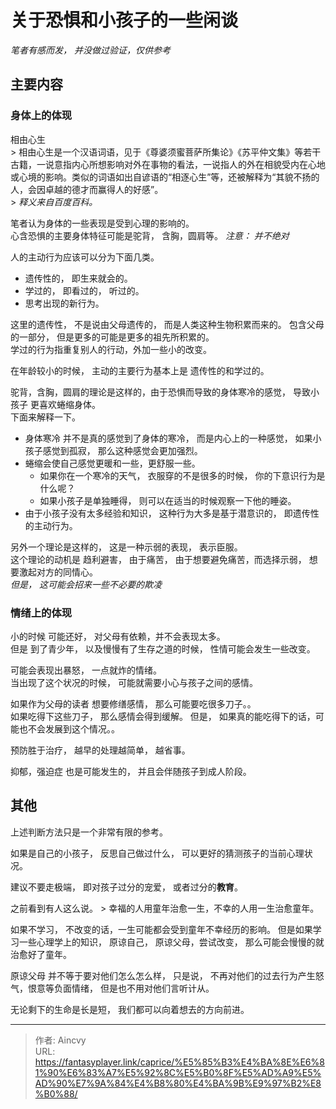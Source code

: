 # 关于恐惧和小孩子的一些闲谈


*笔者有感而发， 并没做过验证，仅供参考*

## 主要内容

### 身体上的体现

相由心生   
&gt; 相由心生是一个汉语词语，见于《尊婆须蜜菩萨所集论》《苏平仲文集》等若干古籍，一说意指内心所想影响对外在事物的看法，一说指人的外在相貌受内在心地或心境的影响。类似的词语如出自谚语的“相逐心生”等，还被解释为“其貌不扬的人，会因卓越的德才而赢得人的好感”。   
&gt; *释义来自百度百科。*

笔者认为身体的一些表现是受到心理的影响的。  
心含恐惧的主要身体特征可能是驼背， 含胸，圆肩等。      *注意： 并不绝对*

人的主动行为应该可以分为下面几类。 
- 遗传性的，  即生来就会的。
- 学过的， 即看过的， 听过的。
- 思考出现的新行为。 

这里的遗传性， 不是说由父母遗传的， 而是人类这种生物积累而来的。 包含父母的一部分， 但是更多的可能是更多的祖先所积累的。   
学过的行为指重复别人的行动，外加一些小的改变。 

在年龄较小的时候， 主动的主要行为基本上是 遗传性的和学过的。 

驼背，含胸，圆肩的理论是这样的，由于恐惧而导致的身体寒冷的感觉， 导致小孩子 更喜欢蜷缩身体。   
下面来解释一下。
- 身体寒冷 并不是真的感觉到了身体的寒冷， 而是内心上的一种感觉， 如果小孩子感觉到孤寂， 那么这种感觉会更加强烈。
- 蜷缩会使自己感觉更暖和一些，更舒服一些。 
  - 如果你在一个寒冷的天气， 衣服穿的不是很多的时候， 你的下意识行为是什么呢？ 
  - 如果小孩子是单独睡得， 则可以在适当的时候观察一下他的睡姿。
- 由于小孩子没有太多经验和知识， 这种行为大多是基于潜意识的， 即遗传性的主动行为。 

另外一个理论是这样的， 这是一种示弱的表现， 表示臣服。  
这个理论的动机是 趋利避害， 由于痛苦， 由于想要避免痛苦，而选择示弱， 想要激起对方的同情心。   
*但是， 这可能会招来一些不必要的欺凌*

### 情绪上的体现

小的时候 可能还好， 对父母有依赖，并不会表现太多。   
但是 到了青少年， 以及慢慢有了生存之道的时候， 性情可能会发生一些改变。 

可能会表现出暴怒， 一点就炸的情绪。   
当出现了这个状况的时候， 可能就需要小心与孩子之间的感情。  

如果作为父母的读者 想要修缮感情， 那么可能要吃很多刀子。。  
如果吃得下这些刀子， 那么感情会得到缓解。 但是， 如果真的能吃得下的话，可能也不会发展到这个情况。。 

预防胜于治疗， 越早的处理越简单， 越省事。

抑郁，强迫症 也是可能发生的， 并且会伴随孩子到成人阶段。


## 其他

上述判断方法只是一个非常有限的参考。

如果是自己的小孩子， 反思自己做过什么， 可以更好的猜测孩子的当前心理状况。 

建议不要走极端， 即对孩子过分的宠爱， 或者过分的**教育**。

之前看到有人这么说。 
&gt; 幸福的人用童年治愈一生，不幸的人用一生治愈童年。

如果不学习， 不改变的话，一生可能都会受到童年不幸经历的影响。 但是如果学习一些心理学上的知识， 原谅自己， 原谅父母，尝试改变， 那么可能会慢慢的就治愈好了童年。 

原谅父母 并不等于要对他们怎么怎么样， 只是说， 不再对他们的过去行为产生怒气，恨意等负面情绪， 但是也不用对他们言听计从。

无论剩下的生命是长是短， 我们都可以向着想去的方向前进。 



---

> 作者: Aincvy  
> URL: https://fantasyplayer.link/caprice/%E5%85%B3%E4%BA%8E%E6%81%90%E6%83%A7%E5%92%8C%E5%B0%8F%E5%AD%A9%E5%AD%90%E7%9A%84%E4%B8%80%E4%BA%9B%E9%97%B2%E8%B0%88/  


